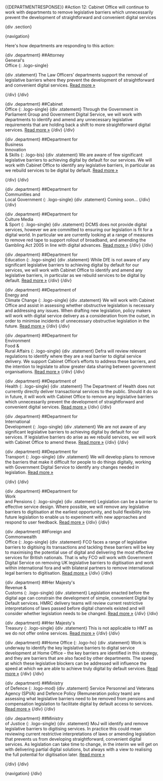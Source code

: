 {{DEPARTMENTRESPONSE}}
#Action 12: Cabinet Office will continue to work with departments to remove legislative barriers which unnecessarily prevent the development of straightforward and convenient digital services

{div .section}

{navigation}

Here's how departments are responding to this action:



{div .department}
##Attorney <br> General's <br> Office
{: .logo-single}

{div .statement}
The Law Officers’ departments support the removal of legislative barriers where they prevent the development of straightforward and convenient digital services. [Read more »](https://www.gov.uk/government/publications/law-officers-departments-digital-strategy)

{/div}
{/div}

{div .department}
##Cabinet<br>Office
{: .logo-single}
{div .statement}
Through the Government in Parliament Group and Government Digital Service, we will work with departments to identify and amend any unnecessary legislative requirements that are holding back a shift to more straightforward digital services. [Read more »](http://www.cabinetoffice.gov.uk/resource-library/cabinet-office-digital-strategy)
{/div}
{/div}

{div .department}
##Department for<br>Business<br>Innovation<br>& Skills
{: .logo-bis}
{div .statement}
We are aware of few significant legislative barriers to achieving digital by default for our services. We will work with Cabinet Office to identify any legislative barriers, in particular as we rebuild services to be digital by default. [Read more »](http://discuss.bis.gov.uk/digitalstrategy)

{/div}
{/div}

{div .department}
##Department for<br>Communities and<br>Local Government
{: .logo-single}
{div .statement}
Coming soon...
{/div}
{/div}

{div .department}
##Department for<br>Culture Media<br>& Sport
{: .logo-single}
{div .statement}
DCMS does not provide digital services, however we are committed to ensuring our legislation is fit for a digital world. In particular we are currently looking at a range of measures to remove red tape to support rollout of broadband, and amending the Gambling Act 2005 in line with digital advances. [Read more »](http://www.dcms.gov.uk/publications/9586.aspx)
{/div}
{/div}


{div .department}
##Department for<br>Education
{: .logo-single}
{div .statement}
While DfE is not aware of any significant legislative barriers to achieving digital by default for our services, we will work with Cabinet Office to identify and amend any legislative barriers, in particular as we rebuild services to be digital by default. [Read more »](http://www.education.gov.uk/digitalstrategy)
{/div}
{/div}

{div .department}
##Department of<br>Energy and<br>Climate Change
{: .logo-single}
{div .statement}
We will work with Cabinet Office and assist in assessing whether obstructive legislation is necessary and addressing any issues. When drafting new legislation, policy makers will work with digital service delivery as a consideration from the outset, in order to minimise incidents of unnecessary obstructive legislation in the future. [Read more »](http://www.decc.gov.uk/en/content/cms/about/our_goals/our_goals.aspx#dds)
{/div}
{/div}

{div .department}
##Department for<br>Environment<br>Food &<br>Rural Affairs
{: .logo-single}
{div .statement}
Defra will review relevant regulations to identify where they are a real barrier to digital service delivery. We support Cabinet Office’s efforts to address these barriers, and the intention to legislate to allow greater data sharing between government organisations. [Read more »](http://www.defra.gov.uk/publications/2012/12/20/pb13863-digital-strategy-2012/)
{/div}
{/div}

{div .department}
##Department of<br>Health
{: .logo-single}
{div .statement}
The Department of Health does not currently directly deliver transactional services to the public. Should it do so in future, it will work with Cabinet Office to remove any legislative barriers which unnecessarily prevent the development of straightforward and convenient digital services. [Read more »](http://digitalhealth.dh.gov.uk/digital-strategy)
{/div}
{/div}

{div .department}
##Department for<br>International<br>Development
{: .logo-single}
{div .statement}
We are not aware of any significant legislative barriers to achieving digital by default for our services. If legislative barriers do arise as we rebuild services, we will work with Cabinet Office to amend these. [Read more »](http://www.dfid.gov.uk/about-us/How-we-measure-progress/dfid-digital-strategy/)
{/div}
{/div}

{div .department}
##Department for<br>Transport
{: .logo-single}
{div .statement}
We will develop plans to remove the barriers that make it difficult for people to do things digitally, working with Government Digital Service to identify any changes needed in legislation. [Read more »](https://www.gov.uk/government/publications/department-for-transport-digital-strategy)

{/div}
{/div}

{div .department}
##Department for<br>Work<br>and Pensions
{: .logo-single}
{div .statement}
Legislation can be a barrier to effective service design. Where possible, we will remove any legislative barriers to digitisation at the earliest opportunity, and build flexibility into future legislation to enable us to experiment with new approaches and respond to user feedback. [Read more »](http://www.dwp.gov.uk/publications/corporate-publications/digital-strategy.shtml)
{/div}
{/div}

{div .department}
##Foreign and<br>Commonwealth<br>Office
{: .logo-single}
{div .statement}
FCO faces a range of legislative barriers to digitising its transactions and tackling these barriers will be key to maximising the potential use of digital and delivering the most effective services for British nationals. That is why FCO will work with Government Digital Service on removing UK legislative barriers to digitisation and work within international fora and with bilateral partners to remove international legal barriers to digitisation. [Read more »](https://www.gov.uk/government/publications/the-fco-digital-strategy)
{/div}
{/div}

{div .department}
##Her Majesty's<br>Revenue &<br>Customs
{: .logo-single}
{div .statement}
Legislation enacted before the digital age can constrain the development of simple, convenient Digital by Default services. HMRC delivery teams will review current restrictive interpretations of laws passed before digital channels existed and will consider whether legislation needs to be changed. [Read more »](http://www.hmrc.gov.uk/about/2012-digital-strategy.pdf)
{/div}
{/div}

{div .department}
##Her Majesty's<br>Treasury
{: .logo-single}
{div .statement}
This is not applicable to HMT as we do not offer online services. [Read more »](http://www.hm-treasury.gov.uk/digital_strategy.htm)
{/div}
{/div}

{div .department}
##Home Office
{: .logo-ho}
{div .statement}
Work is underway to identify the key legislative barriers to digital service development at Home Office – the key barriers are identified in this strategy, and they are barriers that are also faced by other departments. The speed at which these legislative blockers can be addressed will influence the speed at which we are able to achieve truly digital by default services. [Read more »](http://www.homeoffice.gov.uk/publications/about-us/corporate-publications/ho-digital-strategy/)
{/div}
{/div}

{div .department}
##Ministry<br>of Defence
{: .logo-mod}
{div .statement}
Service Personnel and Veterans Agency (SPVA) and Defence Policy (Remuneration policy team) are assessing what legislative barriers need to be removed from pensions and compensation legislation to facilitate digital by default access to services. [Read more »](https://www.gov.uk/government/publications/digital-in-defence)
{/div}
{/div}

{div .department}
##Ministry<br>of Justice
{: .logo-single}
{div .statement}
MoJ will identify and remove legislative barriers to digitising services. In practice this could mean reviewing current restrictive interpretations of laws or amending legislation that prevents us from developing straightforward, convenient digital services. As legislation can take time to change, in the interim we will get on with delivering partial digital solutions, but always with a view to realising the full potential for digitisation later. [Read more »](http://open.justice.gov.uk/digital-strategy/#theme-03-breaking-barriers-to-digital-transformation)

{/div}
{/div}

{navigation}
{/div}





